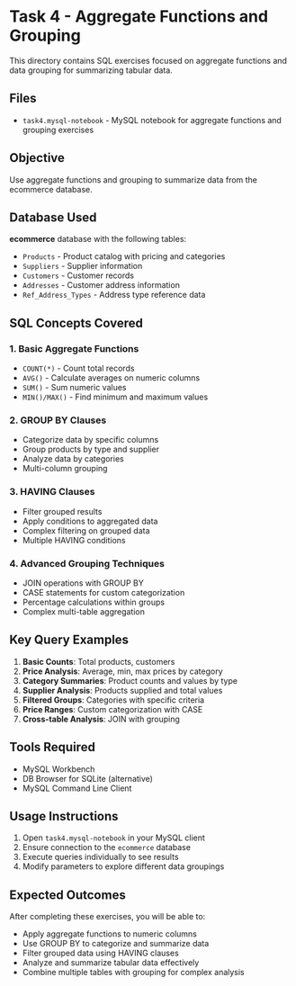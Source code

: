 # Task 4 - Aggregate Functions and Grouping

This directory contains SQL exercises focused on aggregate functions and data grouping for summarizing tabular data.

## Files

- `task4.mysql-notebook` - MySQL notebook for aggregate functions and grouping exercises

## Objective

Use aggregate functions and grouping to summarize data from the ecommerce database.

## Database Used

**ecommerce** database with the following tables:
- `Products` - Product catalog with pricing and categories
- `Suppliers` - Supplier information
- `Customers` - Customer records
- `Addresses` - Customer address information
- `Ref_Address_Types` - Address type reference data

## SQL Concepts Covered

### 1. Basic Aggregate Functions
- `COUNT(*)` - Count total records
- `AVG()` - Calculate averages on numeric columns
- `SUM()` - Sum numeric values
- `MIN()/MAX()` - Find minimum and maximum values

### 2. GROUP BY Clauses
- Categorize data by specific columns
- Group products by type and supplier
- Analyze data by categories
- Multi-column grouping

### 3. HAVING Clauses
- Filter grouped results
- Apply conditions to aggregated data
- Complex filtering on grouped data
- Multiple HAVING conditions

### 4. Advanced Grouping Techniques
- JOIN operations with GROUP BY
- CASE statements for custom categorization
- Percentage calculations within groups
- Complex multi-table aggregation

## Key Query Examples

1. **Basic Counts**: Total products, customers
2. **Price Analysis**: Average, min, max prices by category
3. **Category Summaries**: Product counts and values by type
4. **Supplier Analysis**: Products supplied and total values
5. **Filtered Groups**: Categories with specific criteria
6. **Price Ranges**: Custom categorization with CASE
7. **Cross-table Analysis**: JOIN with grouping

## Tools Required

- MySQL Workbench
- DB Browser for SQLite (alternative)
- MySQL Command Line Client

## Usage Instructions

1. Open `task4.mysql-notebook` in your MySQL client
2. Ensure connection to the `ecommerce` database
3. Execute queries individually to see results
4. Modify parameters to explore different data groupings

## Expected Outcomes

After completing these exercises, you will be able to:
- Apply aggregate functions to numeric columns
- Use GROUP BY to categorize and summarize data
- Filter grouped data using HAVING clauses
- Analyze and summarize tabular data effectively
- Combine multiple tables with grouping for complex analysis